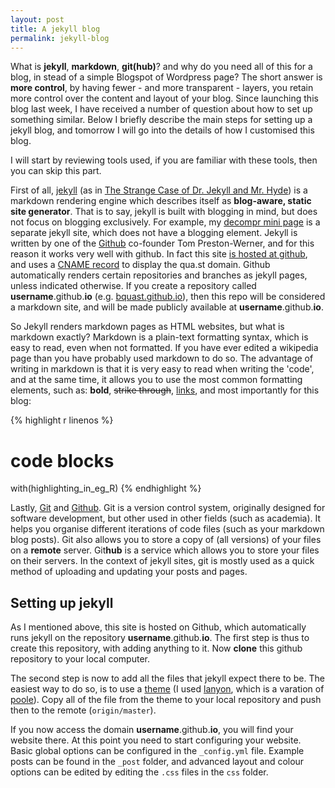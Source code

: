 ```yaml
---
layout: post
title: A jekyll blog
permalink: jekyll-blog
---
```

What is **jekyll**, **markdown**, **git(hub)**?
and why do you need all of this for a blog, in stead of a simple Blogspot of Wordpress page?
The short answer is **more control**,
by having fewer  - and more transparent - layers, you retain more control over the content and layout of your blog.
Since launching this blog last week,
I have received a number of question about how to set up something similar.
Below I briefly describe the main steps for setting up a jekyll blog,
and tomorrow I will go into the details of how I customised this blog.

I will start by reviewing tools used, if you are familiar with these tools, then you can skip this part.

First of all, [jekyll](http://jekyllrb.com/) (as in [The Strange Case of Dr. Jekyll and Mr. Hyde](http://en.wikipedia.org/wiki/Strange_Case_of_Dr_Jekyll_and_Mr_Hyde))
is a markdown rendering engine which describes itself as **blog-aware, static site generator**.
That is to say, jekyll is built with blogging in mind, but does not focus on blogging exclusively.
For example, my [decompr mini page](http://qua.st/decompr) is a separate jekyll site, which does not have a blogging element.
Jekyll is written by one of the [Github](https://github.com/) co-founder Tom Preston-Werner, and for this reason it works very well with github.
In fact this site [is hosted at github](https://github.com/bquast/bquast.github.io/), and uses a [CNAME record](http://en.wikipedia.org/wiki/CNAME_record) to display the qua.st domain.
Github automatically renders certain repositories and branches as jekyll pages, unless indicated otherwise.
If you create a repository called **username**.github.**io** (e.g. [bquast.github.io](https://github.com/bquast/bquast.github.io)), then this repo will be considered a markdown site,
and will be made publicly available at **username**.github.**io**.

So Jekyll renders markdown pages as HTML websites, but what is markdown exactly?
Markdown is a plain-text formatting syntax, which is easy to read, even when not formatted.
If you have ever edited a wikipedia page  than you have probably used markdown to do so.
The advantage of writing in markdown is that it is very easy to read when writing the 'code',
and at the same time, it allows you to use the most common formatting elements, such as:
**bold**, ~~strike through~~, [links](http://en.wikipedia.org/wiki/Hyperlinks), and most importantly for this blog:

{% highlight r linenos %}
# code blocks
with(highlighting_in_eg_R)
{% endhighlight %}

Lastly, [Git](http://git-scm.com/) and [Github](https://github.com/).
Git is a version control system, originally designed for software development,
but other used in other fields (such as academia).
It helps you organise different iterations of code files (such as your markdown blog posts).
Git also allows you to store a copy of (all versions) of your files on a **remote** server.
Git**hub** is a service which allows you to store your files on their servers.
In the context of jekyll sites, git is mostly used as a quick method of uploading and updating your posts and pages.

## Setting up jekyll
As I mentioned above, this site is hosted on Github, which automatically runs jekyll on the repository
**username**.github.**io**. The first step is thus to create this repository, with adding anything to it.
Now **clone** this github repository to your local computer.

The second step is now to add all the files that jekyll expect there to be. The easiest way to do so, is to use a [theme](http://jekyllthemes.org/) (I used [lanyon](https://github.com/poole/lanyon), which is a varation of [poole](https://github.com/poole/poole)). Copy all of the file from the theme to your local repository and push then to the remote (`origin/master`).

If you now access the domain **username**.github.**io**, you will find your website there. At this point you need to start configuring your website. Basic global options can be configured in the `_config.yml` file. Example posts can be found in the `_post` folder, and advanced layout and colour options can be edited by editing the `.css` files in the `css` folder.






